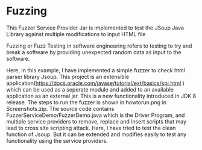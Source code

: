 # Fuzzing
This Fuzzer Service Provider Jar is implemented to test the JSoup Java Library against multiple modifications to input HTML file 

Fuzzing or Fuzz Testing in software engineering refers to testing to try and break a software by providing unexpected random data as input to the software. 

Here, In this example, I have implemented a simple fuzzer to check html parser library Jsoup. 
This project is an extensible application(https://docs.oracle.com/javase/tutorial/ext/basics/spi.html ) which can be used as a seperate module and added to an available application as an external jar. This is a new functionality introduced in JDK 8 release. 
The steps to run the fuzzer is shown in howtorun.png in Screenshots.zip. 
The source code contains FuzzerServiceDemo/FuzzerDemo.java which is the Driver Program, and multiple service providers to remove, replace and insert scripts that may lead to cross site scripting attack. 
Here, I have tried to test the clean function of Jsoup. But it can be extended and modifies easily to test any functionality using the service providers. 
